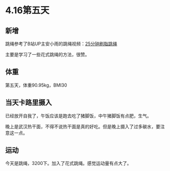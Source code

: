 # 4.16第五天

## 新增

跳绳参考了B站UP主安小雨的跳绳视频：[25分钟刷脂跳绳](https://www.bilibili.com/video/BV1Yw411o79U)

主要是学习了一些花式跳绳的方法，很赞。

## 体重

第五天，体重90.95kg，BMI30

## 当天卡路里摄入

已经放开自我了，午饭应该是跑去吃了猪脚饭，中午猪脚饭有点肥，生气。

晚上是武汉热干面，不得不说热干面是真的好吃。但是晚上摄入了过多碳水，要注意这一点。

## 运动

今天是跳绳，3200下。加入了花式跳绳。感觉运动量有点大了。